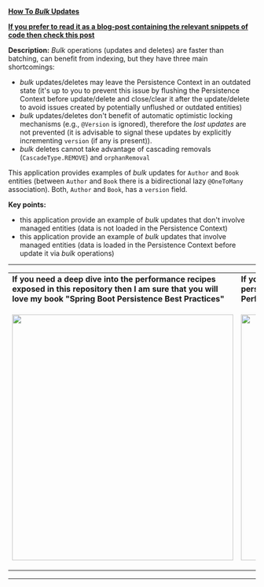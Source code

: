 **[How To *Bulk* Updates](https://github.com/AnghelLeonard/Hibernate-SpringBoot/tree/master/HibernateSpringBootBulkUpdates)**

<b><a href="https://persistencelayer.wixsite.com/springboot-hibernate/post/how-to-bulk-updates">If you prefer to read it as a blog-post containing the relevant snippets of code then check this post</a></b>

**Description:** *Bulk* operations (updates and deletes) are faster than batching, can benefit from indexing, but they have three main shortcomings:

- *bulk* updates/deletes may leave the Persistence Context in an outdated state (it's up to you to prevent this issue by flushing the Persistence Context before update/delete and close/clear it after the update/delete to avoid issues created by potentially unflushed or outdated entities)
- *bulk* updates/deletes don't benefit of automatic optimistic locking mechanisms (e.g., `@Version` is ignored), therefore the *lost updates* are not prevented (it is advisable to signal these updates by explicitly incrementing `version` (if any is present)).
- *bulk* deletes cannot take advantage of cascading removals (`CascadeType.REMOVE`) and `orphanRemoval`

This application provides examples of *bulk* updates for `Author` and `Book` entities (between `Author` and `Book` there is a bidirectional lazy `@OneToMany` association). Both, `Author` and `Book`, has a `version` field.

**Key points:**
- this application provide an example of *bulk* updates that don't involve managed entities (data is not loaded in the Persistence Context)
- this application provide an example of *bulk* updates that involve managed entities (data is loaded in the Persistence Context before update it via *bulk* operations)

-----------------------------------------------------------------------------------------------------------------------    
<table>
     <tr><td><b>If you need a deep dive into the performance recipes exposed in this repository then I am sure that you will love my book "Spring Boot Persistence Best Practices"</b></td><td><b>If you need a hand of tips and illustrations of 100+ Java persistence performance issues then "Java Persistence Performance Illustrated Guide" is for you.</b></td></tr>
     <tr><td>
<a href="https://www.apress.com/us/book/9781484256251"><p align="left"><img src="https://github.com/AnghelLeonard/Hibernate-SpringBoot/blob/master/Spring%20Boot%20Persistence%20Best%20Practices.jpg" height="500" width="450"/></p></a>
</td><td>
<a href="https://leanpub.com/java-persistence-performance-illustrated-guide"><p align="right"><img src="https://github.com/AnghelLeonard/Hibernate-SpringBoot/blob/master/Java%20Persistence%20Performance%20Illustrated%20Guide.jpg" height="500" width="450"/></p></a>
</td></tr></table>

-----------------------------------------------------------------------------------------------------------------------    

